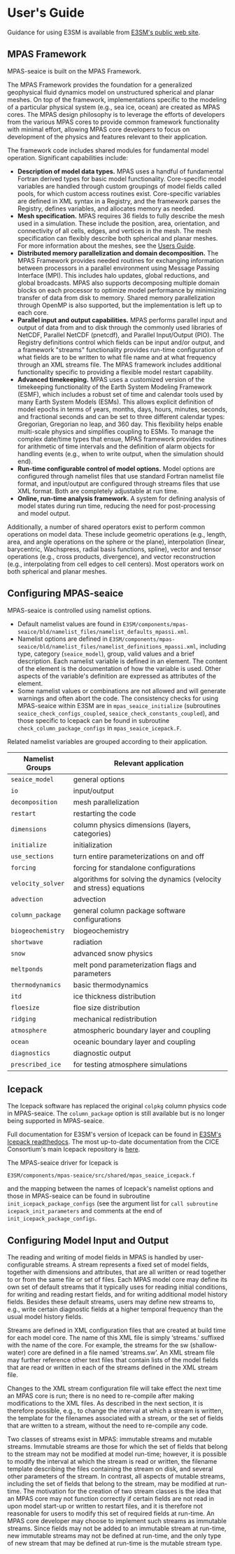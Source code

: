 User's Guide
============

Guidance for using E3SM is available from [E3SM's public web site](<https://e3sm.org/model/running-e3sm/e3sm-quick-start>).

**MPAS Framework**
------------------

MPAS-seaice is built on the MPAS Framework.

The MPAS Framework provides the foundation for a generalized geophysical fluid dynamics model on unstructured spherical and planar meshes. On top of the framework, implementations specific to the modeling of a particular physical system (e.g., sea ice, ocean) are created as MPAS cores. The MPAS design philosophy is to leverage the efforts of developers from the various MPAS cores to provide common framework functionality with minimal effort, allowing MPAS core developers to focus on development of the physics and features relevant to their application.

The framework code includes shared modules for fundamental model operation. Significant capabilities include:

- **Description of model data types.** MPAS uses a handful of fundamental Fortran derived types for basic model functionality. Core-specific model variables are handled through custom groupings of model fields called pools, for which custom access routines exist. Core-specific variables are defined in XML syntax in a Registry, and the framework parses the Registry, defines variables, and allocates memory as needed.
- **Mesh specification.** MPAS requires 36 fields to fully describe the mesh used in a simulation. These include the position, area, orientation, and connectivity of all cells, edges, and vertices in the mesh. The mesh specification can flexibly describe both spherical and planar meshes. For more information about the meshes, see the [Users Guide](../user-guide/index.md).
- **Distributed memory parallelization and domain decomposition.** The MPAS Framework provides needed routines for exchanging information between processors in a parallel environment using Message Passing Interface (MPI). This includes halo updates, global reductions, and global broadcasts. MPAS also supports decomposing multiple domain blocks on each processor to optimize model performance by minimizing transfer of data from disk to memory. Shared memory parallelization through OpenMP is also supported, but the implementation is left up to each core.
- **Parallel input and output capabilities.** MPAS performs parallel input and output of data from and to disk through the commonly used libraries of NetCDF, Parallel NetCDF (pnetcdf), and Parallel Input/Output (PIO). The Registry definitions control which fields can be input and/or output, and a framework "streams" functionality provides run-time configuration of what fields are to be written to what file name and at what frequency through an XML streams file. The MPAS framework includes additional functionality specific to providing a flexible model restart capability.
- **Advanced timekeeping.** MPAS uses a customized version of the timekeeping functionality of the Earth System Modeling Framework (ESMF), which includes a robust set of time and calendar tools used by many Earth System Models (ESMs). This allows explicit definition of model epochs in terms of years, months, days, hours, minutes, seconds, and fractional seconds and can be set to three different calendar types: Gregorian, Gregorian no leap, and 360 day. This flexibility helps enable multi-scale physics and simplifies coupling to ESMs. To manage the complex date/time types that ensue, MPAS framework provides routines for arithmetic of time intervals and the definition of alarm objects for handling events (e.g., when to write output, when the simulation should end).
- **Run-time configurable control of model options.** Model options are configured through namelist files that use standard Fortran namelist file format, and input/output are configured through streams files that use XML format. Both are completely adjustable at run time.
- **Online, run-time analysis framework.** A system for defining analysis of model states during run time, reducing the need for post-processing and model output.

Additionally, a number of shared operators exist to perform common operations on model data. These include geometric operations (e.g., length, area, and angle operations on the sphere or the plane), interpolation (linear, barycentric, Wachspress, radial basis functions, spline), vector and tensor operations (e.g., cross products, divergence), and vector reconstruction (e.g., interpolating from cell edges to cell centers). Most operators work on both spherical and planar meshes.

**Configuring MPAS-seaice**
---------------------------

MPAS-seaice is controlled using namelist options.

- Default namelist values are found in
``E3SM/components/mpas-seaice/bld/namelist_files/namelist_defaults_mpassi.xml``.
- Namelist options are defined in
``E3SM/components/mpas-seaice/bld/namelist_files/namelist_definitions_mpassi.xml``,
including type, category (``seaice_model``), group, valid values and a brief description. Each namelist variable is defined in an <entry> element.  The content of the element is the documentation of how the variable is used.  Other aspects of the variable's definition are expressed as attributes of the <entry> element.
- Some namelist values or combinations are not allowed and will generate warnings and often abort the code.  The consistency checks for using MPAS-seaice within E3SM are in ``mpas_seaice_initialize`` (subroutines ``seaice_check_configs_coupled``, ``seaice_check_constants_coupled``), and those specific to Icepack can be found in subroutine ``check_column_package_configs`` in ``mpas_seaice_icepack.F``.

Related namelist variables are grouped according to their application.

| Namelist Groups     | Relevant application |
| ------------------- | -------------------- |
| ``seaice_model``    |  general options     |
| ``io``              |  input/output        |
| ``decomposition``   | mesh parallelization |
| ``restart``         | restarting the code  |
| ``dimensions``      | column physics dimensions (layers, categories)  |
| ``initialize``      | initialization       |
| ``use_sections``    | turn entire parameterizations on and off |
| ``forcing``         | forcing for standalone configurations    |
| ``velocity_solver`` | algorithms for solving the dynamics (velocity and stress) equations |
| ``advection``       | advection                                |
| ``column_package``  | general column package software configurations  |
| ``biogeochemistry`` | biogeochemistry                          |
| ``shortwave``       | radiation                                |
| ``snow``            | advanced snow physics                    |
| ``meltponds``       | melt pond parameterization flags and parameters |
| ``thermodynamics``  | basic thermodynamics                     |
| ``itd``             | ice thickness distribution               |
| ``floesize``        | floe size distribution                   |
| ``ridging``         | mechanical redistribution                |
| ``atmosphere``      | atmospheric boundary layer and coupling  |
| ``ocean``           | oceanic boundary layer and coupling      |
| ``diagnostics``     | diagnostic output                        |
| ``prescribed_ice``  | for testing atmosphere simulations       |

**Icepack**
-----------

The Icepack software has replaced the original ``colpkg`` column physics code in MPAS-seaice. The ``column_package`` option is still available but is no longer being supported in MPAS-seaice.

Full documentation for E3SM's version of Icepack can be found in [E3SM's Icepack readthedocs](<https://e3sm-icepack.readthedocs.io/en/latest>).  The most up-to-date documentation from the CICE Consortium's main Icepack repository is [here](<https://cice-consortium-icepack.readthedocs.io/en/main>).

The MPAS-seaice driver for Icepack is

``E3SM/components/mpas-seaice/src/shared/mpas_seaice_icepack.f``

and the mapping between the names of Icepack's namelist options and those in MPAS-seaice can be found in subroutine ``init_icepack_package_configs`` (see the argument list for ``call subroutine icepack_init_parameters`` and comments at the end of ``init_icepack_package_configs``.

**Configuring Model Input and Output**
--------------------------------------

The reading and writing of model fields in MPAS is handled by user-configurable streams. A stream represents a fixed set of model fields, together with dimensions and attributes, that are all written or read together to or from the same file or set of files. Each MPAS model core may define its own set of default streams that it typically uses for reading initial conditions, for writing and reading restart fields, and for writing additional model history fields. Besides these default streams, users may define new streams to, e.g., write certain diagnostic fields at a higher temporal frequency than the usual model history fields.

Streams are defined in XML configuration files that are created at build time for each model core. The name of this XML file is simply ‘streams.’ suffixed with the name of the core. For example, the streams for the sw (shallow-water) core are defined in a file named ‘streams.sw’. An XML stream file may further reference other text files that contain lists of the model fields that are read or written in each of the streams defined in the XML stream file.

Changes to the XML stream configuration file will take effect the next time an MPAS core is run; there is no need to re-compile after making modifications to the XML files. As described in the next section, it is therefore possible, e.g., to change the interval at which a stream is written, the template for the filenames associated with a stream, or the set of fields that are written to a stream, without the need to re-compile any code.

Two classes of streams exist in MPAS: immutable streams and mutable streams. Immutable streams are those for which the set of fields that belong to the stream may not be modified at model run-time; however, it is possible to modify the interval at which the stream is read or written, the filename template describing the files containing the stream on disk, and several other parameters of the stream. In contrast, all aspects of mutable streams, including the set of fields that belong to the stream, may be modified at run-time. The motivation for the creation of two stream classes is the idea that an MPAS core may not function correctly if certain fields are not read in upon model start-up or written to restart files, and it is therefore not reasonable for users to modify this set of required fields at run-time. An MPAS core developer may choose to implement such streams as immutable streams. Since fields may not be added to an immutable stream at run-time, new immutable streams may not be defined at run-time, and the only type of new stream that may be defined at run-time is the mutable stream type.
